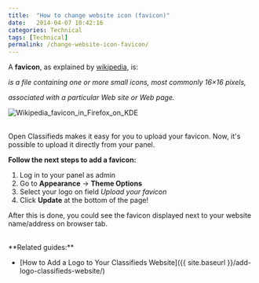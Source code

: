 ```yaml
---
title:  "How to change website icon (favicon)"
date:   2014-04-07 10:42:16
categories: Technical
tags: [Technical]
permalink: /change-website-icon-favicon/
---
```


A **favicon**, as explained by [wikipedia](http://en.wikipedia.org/wiki/Favicon), is:

_is a file containing one or more small icons, most commonly 16×16 pixels,_

_associated with a particular Web site or Web page._

![Wikipedia_favicon_in_Firefox_on_KDE](http://open-classifieds.com/wp-content/uploads/2014/04/Wikipedia_favicon_in_Firefox_on_KDE.png)

<br>
Open Classifieds makes it easy for you to upload your favicon. Now, it's possible to upload it directly from your panel.

**Follow the next steps to add a favicon:** 

1. Log in to your panel as admin
2. Go to **Appearance** -> **Theme Options**
3. Select your logo on field _Upload your favicon_
4. Click **Update** at the bottom of the page!

After this is done, you could see the favicon displayed next to your website name/address on browser tab.

<br>
**Related guides:**

* [How to Add a Logo to Your Classifieds Website]({{ site.baseurl }}/add-logo-classifieds-website/)

